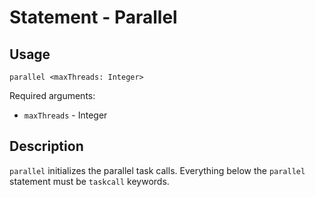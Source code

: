 # Statement - Parallel

## Usage

`parallel <maxThreads: Integer>`

Required arguments:

- `maxThreads` - Integer

## Description

`parallel` initializes the parallel task calls. Everything below the `parallel` statement must be `taskcall` keywords.
